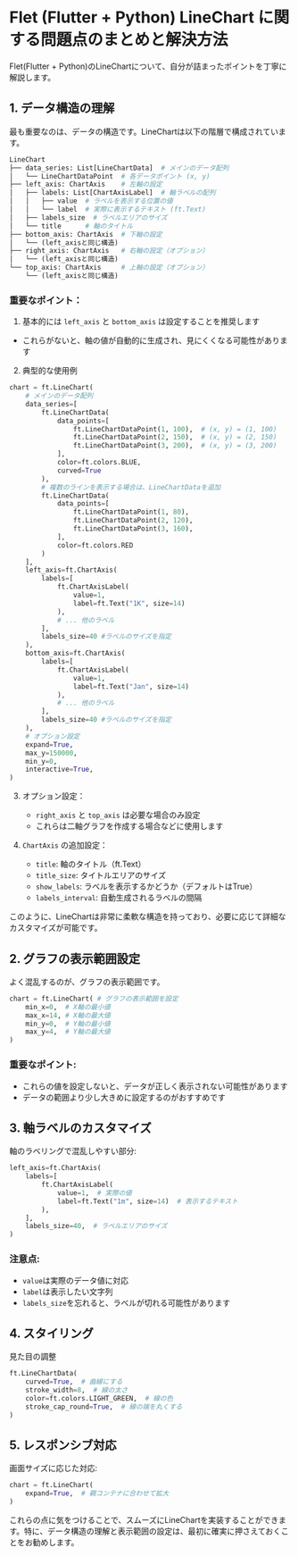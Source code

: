 # Flet (Flutter + Python) LineChart に関する問題点のまとめと解決方法

Flet(Flutter + Python)のLineChartについて、自分が詰まったポイントを丁寧に解説します。

## 1. データ構造の理解

最も重要なのは、データの構造です。LineChartは以下の階層で構成されています。

```python
LineChart
├── data_series: List[LineChartData]  # メインのデータ配列
│   └── LineChartDataPoint  # 各データポイント (x, y)
├── left_axis: ChartAxis    # 左軸の設定
│   ├── labels: List[ChartAxisLabel]  # 軸ラベルの配列
│   │   ├── value  # ラベルを表示する位置の値
│   │   └── label  # 実際に表示するテキスト (ft.Text)
│   ├── labels_size  # ラベルエリアのサイズ
│   └── title      # 軸のタイトル
├── bottom_axis: ChartAxis  # 下軸の設定
│   └── (left_axisと同じ構造)
├── right_axis: ChartAxis   # 右軸の設定（オプション）
│   └── (left_axisと同じ構造)
└── top_axis: ChartAxis     # 上軸の設定（オプション）
    └── (left_axisと同じ構造)
```

### 重要なポイント：
1. 基本的には `left_axis` と `bottom_axis` は設定することを推奨します
- これらがないと、軸の値が自動的に生成され、見にくくなる可能性があります

2. 典型的な使用例
```python
chart = ft.LineChart(
    # メインのデータ配列
    data_series=[
        ft.LineChartData(
            data_points=[
                ft.LineChartDataPoint(1, 100),  # (x, y) = (1, 100)
                ft.LineChartDataPoint(2, 150),  # (x, y) = (2, 150)
                ft.LineChartDataPoint(3, 200),  # (x, y) = (3, 200)
            ],
            color=ft.colors.BLUE,
            curved=True
        ),
        # 複数のラインを表示する場合は、LineChartDataを追加
        ft.LineChartData(
            data_points=[
                ft.LineChartDataPoint(1, 80),
                ft.LineChartDataPoint(2, 120),
                ft.LineChartDataPoint(3, 160),
            ],
            color=ft.colors.RED
        )
    ],
    left_axis=ft.ChartAxis(
        labels=[
            ft.ChartAxisLabel(
                value=1,
                label=ft.Text("1K", size=14)
            ),
            # ... 他のラベル
        ],
        labels_size=40 #ラベルのサイズを指定
    ),
    bottom_axis=ft.ChartAxis(
        labels=[
            ft.ChartAxisLabel(
                value=1,
                label=ft.Text("Jan", size=14)
            ),
            # ... 他のラベル
        ],
        labels_size=40 #ラベルのサイズを指定
    ),
    # オプション設定
    expand=True,
    max_y=150000,
    min_y=0,
    interactive=True,
)
```

3. オプション設定：
   - `right_axis` と `top_axis` は必要な場合のみ設定
   - これらは二軸グラフを作成する場合などに使用します

4. `ChartAxis` の追加設定：
   - `title`: 軸のタイトル（ft.Text）
   - `title_size`: タイトルエリアのサイズ
   - `show_labels`: ラベルを表示するかどうか（デフォルトはTrue）
   - `labels_interval`: 自動生成されるラベルの間隔

このように、LineChartは非常に柔軟な構造を持っており、必要に応じて詳細なカスタマイズが可能です。

## 2. グラフの表示範囲設定

よく混乱するのが、グラフの表示範囲です。
```python
chart = ft.LineChart( # グラフの表示範囲を設定
    min_x=0,  # X軸の最小値
    max_x=14, # X軸の最大値
    min_y=0,  # Y軸の最小値
    max_y=4,  # Y軸の最大値
)
```

### 重要なポイント:
- これらの値を設定しないと、データが正しく表示されない可能性があります
- データの範囲より少し大きめに設定するのがおすすめです

## 3. 軸ラベルのカスタマイズ

軸のラベリングで混乱しやすい部分:

```python
left_axis=ft.ChartAxis(
    labels=[
        ft.ChartAxisLabel(
            value=1,  # 実際の値
            label=ft.Text("1m", size=14)  # 表示するテキスト
        ),
    ],
    labels_size=40,  # ラベルエリアのサイズ
)
```

### 注意点:
- `value`は実際のデータ値に対応
- `label`は表示したい文字列
- `labels_size`を忘れると、ラベルが切れる可能性があります


## 4. スタイリング

見た目の調整
```python
ft.LineChartData(
    curved=True,  # 曲線にする
    stroke_width=8,  # 線の太さ
    color=ft.colors.LIGHT_GREEN,  # 線の色
    stroke_cap_round=True,  # 線の端を丸くする
)
```

## 5. レスポンシブ対応

画面サイズに応じた対応:

```python
chart = ft.LineChart(
    expand=True,  # 親コンテナに合わせて拡大
)
```

これらの点に気をつけることで、スムーズにLineChartを実装することができます。特に、データ構造の理解と表示範囲の設定は、最初に確実に押さえておくことをお勧めします。
